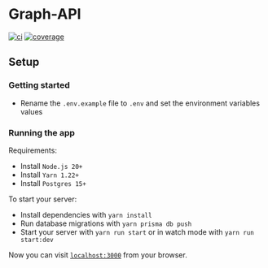 # Graph-API

[![ci](https://github.com/deolivtiago/graph-api/actions/workflows/ci.yml/badge.svg)](https://github.com/deolivtiago/graph-api/actions/workflows/ci.yml)
[![coverage](https://coveralls.io/repos/github/deolivtiago/graph-api/badge.svg)](https://coveralls.io/github/deolivtiago/graph-api)

## Setup

### Getting started

* Rename the `.env.example` file to `.env` and set the environment variables values

### Running the app

Requirements:

* Install `Node.js 20+`
* Install `Yarn 1.22+`
* Install `Postgres 15+`

To start your server:

* Install dependencies with `yarn install`
* Run database migrations with `yarn prisma db push`
* Start your server with `yarn run start` or in watch mode with `yarn run start:dev`

Now you can visit [`localhost:3000`](http://localhost:4000) from your browser.
